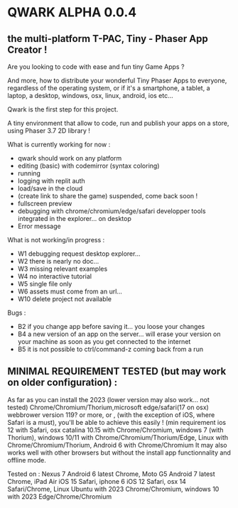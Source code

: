# QWARK ALPHA 0.0.4
## the multi-platform T-PAC, Tiny - Phaser App Creator !


Are you looking to code with ease and fun tiny Game Apps ?

And more, how to distribute your wonderful Tiny Phaser Apps to everyone, regardless of the operating system, or if it's a smartphone, a tablet, a laptop, a desktop, windows, osx, linux, android, ios etc...

Qwark is the first step for this project.

A tiny environment that allow to code, run and publish your apps on a store, using Phaser 3.7 2D library !

What is currently working for now :
  - qwark should work on any platform
  - editing (basic) with codemirror (syntax coloring)
  - running
  - logging with replit auth
  - load/save in the cloud
  - (create link to share the game) suspended, come back soon !
  - fullscreen preview
  - debugging with chrome/chromium/edge/safari developper tools integrated in the explorer... on desktop
  - Error message

What is not working/in progress :
  - W1 debugging request desktop explorer...
  - W2 there is nearly no doc...
  - W3 missing relevant examples
  - W4 no interactive tutorial
  - W5 single file only
  - W6 assets must come from an url...
  - W10 delete project not available
  
Bugs :
  - B2 if you change app before saving it... you loose your changes
  - B4 a new version of an app on the server... will erase your version on your machine as soon as you get connected to the internet
  - B5 it is not possible to ctrl/command-z coming back from a run
  
## MINIMAL REQUIREMENT TESTED (but may work on older configuration) :

As far as you can install the 2023 (lower version may also work... not tested) Chrome/Chromium/Thorium,microsoft edge/safari(17 on osx) webbrower version 119? or more, or , (with the exception of iOS, where Safari is a must), you'll be able to achieve this easily !
(min requirement ios 12 with Safari, osx catalina 10.15 with Chrome/Chromium, windows 7 (with Thorium), windows 10/11 with Chrome/Chromium/Thorium/Edge, Linux with Chrome/Chromium/Thorium, Android 6 with Chrome/Chromium
It may also works well with other browsers but without the install app functionnality and offline mode.

Tested on : 
Nexus 7 Android 6 latest Chrome, Moto G5 Android 7 latest Chrome, iPad Air iOS 15 Safari, iphone 6 iOS 12 Safari, osx 14 Safari/Chrome, Linux Ubuntu with 2023 Chrome/Chromium, windows 10 with 2023 Edge/Chrome/Chromium
